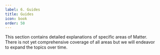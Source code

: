 ```yaml
---
label: 6. Guides
title: Guides
icon: book
order: 50
---
```

This section contains detailed explanations of specific areas of Matter. There is not yet comprehensive coverage of all areas but we will endeavor to expand the topics over time.


